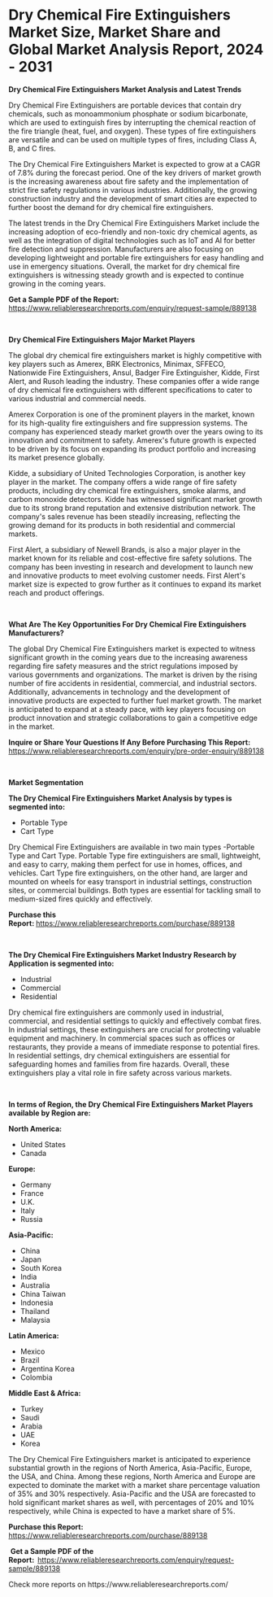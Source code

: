 <p><h1>Dry Chemical Fire Extinguishers Market Size, Market Share and Global Market Analysis Report, 2024 - 2031</h1></p><p><strong>Dry Chemical Fire Extinguishers Market Analysis and Latest Trends</strong></p>
<p><p>Dry Chemical Fire Extinguishers are portable devices that contain dry chemicals, such as monoammonium phosphate or sodium bicarbonate, which are used to extinguish fires by interrupting the chemical reaction of the fire triangle (heat, fuel, and oxygen). These types of fire extinguishers are versatile and can be used on multiple types of fires, including Class A, B, and C fires.</p><p>The Dry Chemical Fire Extinguishers Market is expected to grow at a CAGR of 7.8% during the forecast period. One of the key drivers of market growth is the increasing awareness about fire safety and the implementation of strict fire safety regulations in various industries. Additionally, the growing construction industry and the development of smart cities are expected to further boost the demand for dry chemical fire extinguishers.</p><p>The latest trends in the Dry Chemical Fire Extinguishers Market include the increasing adoption of eco-friendly and non-toxic dry chemical agents, as well as the integration of digital technologies such as IoT and AI for better fire detection and suppression. Manufacturers are also focusing on developing lightweight and portable fire extinguishers for easy handling and use in emergency situations. Overall, the market for dry chemical fire extinguishers is witnessing steady growth and is expected to continue growing in the coming years.</p></p>
<p><strong>Get a Sample PDF of the Report:&nbsp;</strong> <a href="https://www.reliableresearchreports.com/enquiry/request-sample/889138">https://www.reliableresearchreports.com/enquiry/request-sample/889138</a></p>
<p>&nbsp;</p>
<p><strong>Dry Chemical Fire Extinguishers Major Market Players</strong></p>
<p><p>The global dry chemical fire extinguishers market is highly competitive with key players such as Amerex, BRK Electronics, Minimax, SFFECO, Nationwide Fire Extinguishers, Ansul, Badger Fire Extinguisher, Kidde, First Alert, and Rusoh leading the industry. These companies offer a wide range of dry chemical fire extinguishers with different specifications to cater to various industrial and commercial needs.</p><p>Amerex Corporation is one of the prominent players in the market, known for its high-quality fire extinguishers and fire suppression systems. The company has experienced steady market growth over the years owing to its innovation and commitment to safety. Amerex's future growth is expected to be driven by its focus on expanding its product portfolio and increasing its market presence globally.</p><p>Kidde, a subsidiary of United Technologies Corporation, is another key player in the market. The company offers a wide range of fire safety products, including dry chemical fire extinguishers, smoke alarms, and carbon monoxide detectors. Kidde has witnessed significant market growth due to its strong brand reputation and extensive distribution network. The company's sales revenue has been steadily increasing, reflecting the growing demand for its products in both residential and commercial markets.</p><p>First Alert, a subsidiary of Newell Brands, is also a major player in the market known for its reliable and cost-effective fire safety solutions. The company has been investing in research and development to launch new and innovative products to meet evolving customer needs. First Alert's market size is expected to grow further as it continues to expand its market reach and product offerings.</p></p>
<p>&nbsp;</p>
<p><strong>What Are The Key Opportunities For Dry Chemical Fire Extinguishers Manufacturers?</strong></p>
<p><p>The global Dry Chemical Fire Extinguishers market is expected to witness significant growth in the coming years due to the increasing awareness regarding fire safety measures and the strict regulations imposed by various governments and organizations. The market is driven by the rising number of fire accidents in residential, commercial, and industrial sectors. Additionally, advancements in technology and the development of innovative products are expected to further fuel market growth. The market is anticipated to expand at a steady pace, with key players focusing on product innovation and strategic collaborations to gain a competitive edge in the market.</p></p>
<p><strong>Inquire or Share Your Questions If Any Before Purchasing This Report:</strong> <a href="https://www.reliableresearchreports.com/enquiry/pre-order-enquiry/889138">https://www.reliableresearchreports.com/enquiry/pre-order-enquiry/889138</a></p>
<p>&nbsp;</p>
<p><strong>Market Segmentation</strong></p>
<p><strong>The Dry Chemical Fire Extinguishers Market Analysis by types is segmented into:</strong></p>
<p><ul><li>Portable Type</li><li>Cart Type</li></ul></p>
<p><p>Dry Chemical Fire Extinguishers are available in two main types -Portable Type and Cart Type. Portable Type fire extinguishers are small, lightweight, and easy to carry, making them perfect for use in homes, offices, and vehicles. Cart Type fire extinguishers, on the other hand, are larger and mounted on wheels for easy transport in industrial settings, construction sites, or commercial buildings. Both types are essential for tackling small to medium-sized fires quickly and effectively.</p></p>
<p><strong>Purchase this Report:&nbsp;</strong><a href="https://www.reliableresearchreports.com/purchase/889138">https://www.reliableresearchreports.com/purchase/889138</a></p>
<p>&nbsp;</p>
<p><strong>The Dry Chemical Fire Extinguishers Market Industry Research by Application is segmented into:</strong></p>
<p><ul><li>Industrial</li><li>Commercial</li><li>Residential</li></ul></p>
<p><p>Dry chemical fire extinguishers are commonly used in industrial, commercial, and residential settings to quickly and effectively combat fires. In industrial settings, these extinguishers are crucial for protecting valuable equipment and machinery. In commercial spaces such as offices or restaurants, they provide a means of immediate response to potential fires. In residential settings, dry chemical extinguishers are essential for safeguarding homes and families from fire hazards. Overall, these extinguishers play a vital role in fire safety across various markets.</p></p>
<p>&nbsp;</p>
<p><strong>In terms of Region, the Dry Chemical Fire Extinguishers Market Players available by Region are:</strong></p>
<p>
    <p> <strong> North America: </strong>
        <ul>
            <li>United States</li>
            <li>Canada</li>
        </ul>
        </p> 
    <p> <strong> Europe: </strong>
        <ul>
            <li>Germany</li>
            <li>France</li>
            <li>U.K.</li>
            <li>Italy</li>
            <li>Russia</li>
        </ul>
        </p> 
    <p> <strong> Asia-Pacific: </strong>
        <ul>
            <li>China</li>
            <li>Japan</li>
            <li>South Korea</li>
            <li>India</li>
            <li>Australia</li>
            <li>China Taiwan</li>
            <li>Indonesia</li>
            <li>Thailand</li>
            <li>Malaysia</li>
        </ul>
        </p> 
    <p> <strong> Latin America: </strong>
        <ul>
            <li>Mexico</li>
            <li>Brazil</li>
            <li>Argentina Korea</li>
            <li>Colombia</li>
        </ul>
        </p> 
    <p> <strong> Middle East & Africa: </strong>
        <ul>
            <li>Turkey</li>
            <li>Saudi</li>
            <li>Arabia</li>
            <li>UAE</li>
            <li>Korea</li>
        </ul>
    </p>
    </p>
<p><p>The Dry Chemical Fire Extinguishers market is anticipated to experience substantial growth in the regions of North America, Asia-Pacific, Europe, the USA, and China. Among these regions, North America and Europe are expected to dominate the market with a market share percentage valuation of 35% and 30% respectively. Asia-Pacific and the USA are forecasted to hold significant market shares as well, with percentages of 20% and 10% respectively, while China is expected to have a market share of 5%.</p></p>
<p><strong>Purchase this Report: </strong><a href="https://www.reliableresearchreports.com/purchase/889138">https://www.reliableresearchreports.com/purchase/889138</a></p>
<p>&nbsp;<strong>Get a Sample PDF of the Report:&nbsp;&nbsp;</strong><a href="https://www.reliableresearchreports.com/enquiry/request-sample/889138">https://www.reliableresearchreports.com/enquiry/request-sample/889138</a></p>
<p><strong></strong></p>
<p>Check more reports on https://www.reliableresearchreports.com/</p>